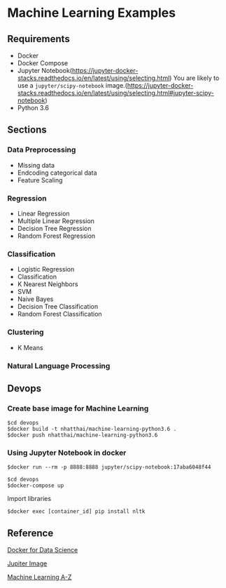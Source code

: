 # Machine Learning Examples

## Requirements
+ Docker
+ Docker Compose
+ Jupyter Notebook(https://jupyter-docker-stacks.readthedocs.io/en/latest/using/selecting.html)
You are likely to use a `jupyter/scipy-notebook` image.(https://jupyter-docker-stacks.readthedocs.io/en/latest/using/selecting.html#jupyter-scipy-notebook)
+ Python 3.6

## Sections
### Data Preprocessing
+ Missing data
+ Endcoding categorical data
+ Feature Scaling


### Regression
+ Linear Regression
+ Multiple Linear Regression
+ Decision Tree Regression
+ Random Forest Regression


### Classification
+ Logistic Regression
+ Classification
+ K Nearest Neighbors
+ SVM
+ Naive Bayes
+ Decision Tree Classification
+ Random Forest Classification


### Clustering
+ K Means


### Natural Language Processing


## Devops
### Create base image for Machine Learning
```
$cd devops
$docker build -t nhatthai/machine-learning-python3.6 .
$docker push nhatthai/machine-learning-python3.6
```

### Using Jupyter Notebook in docker
```
$docker run --rm -p 8888:8888 jupyter/scipy-notebook:17aba6048f44
```

```
$cd devops
$docker-compose up
```

Import libraries
```
$docker exec [container_id] pip install nltk
```

## Reference
[Docker for Data Science](https://www.dataquest.io/blog/docker-data-science/)

[Jupiter Image](https://jupyter-docker-stacks.readthedocs.io/en/latest/using/selecting.html)

[Machine Learning A-Z](https://www.superdatascience.com/machine-learning/)